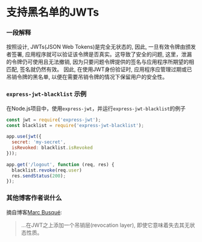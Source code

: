 # 支持黑名单的JWTs

### 一段解释

按照设计, JWTs(JSON Web Tokens)是完全无状态的, 因此, 一旦有效令牌由颁发者签署, 应用程序就可以验证该令牌是否真实。这导致了安全的问题, 这里，泄漏的令牌仍可使用且无法撤销, 因为只要问题令牌提供的签名与应用程序所期望的相匹配, 签名就仍然有效。
因此, 在使用JWT身份验证时, 应用程序应管理过期或已吊销令牌的黑名单, 以便在需要吊销令牌的情况下保留用户的安全性。

### `express-jwt-blacklist` 示例

在Node.js项目中，使用`express-jwt`，并运行`express-jwt-blacklist`的例子

```javascript
const jwt = require('express-jwt');
const blacklist = require('express-jwt-blacklist');
 
app.use(jwt({
  secret: 'my-secret',
  isRevoked: blacklist.isRevoked
}));
 
app.get('/logout', function (req, res) {
  blacklist.revoke(req.user)
  res.sendStatus(200);
});
```

### 其他博客作者说什么

摘自博客[Marc Busqué](http://waiting-for-dev.github.io/blog/2017/01/25/jwt_secure_usage/):
> ...在JWT之上添加一个吊销层(revocation layer), 即使它意味着失去其无状态性质。
